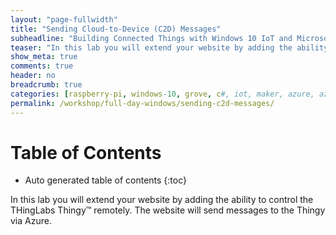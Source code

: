 ```yaml
---
layout: "page-fullwidth"
title: "Sending Cloud-to-Device (C2D) Messages"
subheadline: "Building Connected Things with Windows 10 IoT and Microsoft Azure"
teaser: "In this lab you will extend your website by adding the ability to control the THingLabs Thingy&trade; remotely. The website will send messages to the Thingy via Azure."
show_meta: true
comments: true
header: no
breadcrumb: true
categories: [raspberry-pi, windows-10, grove, c#, iot, maker, azure, azure-iot-hub]
permalink: /workshop/full-day-windows/sending-c2d-messages/
---
```


# Table of Contents
*  Auto generated table of contents
{:toc}

In this lab you will extend your website by adding the ability to control the THingLabs Thingy&trade; remotely. The website will send messages to the Thingy via Azure.